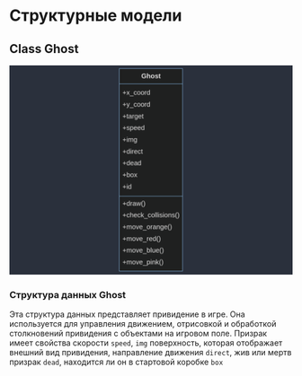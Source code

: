 # Структурные модели

## Class Ghost
![Диаграмма класса](diagrams/class_diagram.png)

### Структура данных Ghost
Эта структура данных представляет привидение в игре. Она используется для управления движением, отрисовкой и обработкой столкновений привидения с объектами на игровом поле. Призрак имеет свойства скорости `speed`, `img` поверхность, которая отображает внешний вид привидения, направление движения `direct`, жив или мертв призрак `dead`, находится ли он в стартовой коробке `box`
